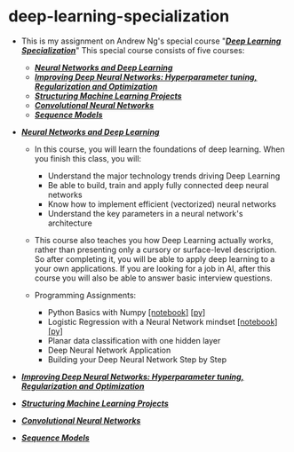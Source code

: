 # deep-learning-specialization
* This is my assignment on Andrew Ng's special course  "[***Deep Learning Specialization***](https://www.coursera.org/specializations/deep-learning)" This special course consists of five courses: 
    * [***Neural Networks and Deep Learning***](https://www.coursera.org/learn/neural-networks-deep-learning/home/welcome)  
    * [***Improving Deep Neural Networks: Hyperparameter tuning, Regularization and Optimization***](https://www.coursera.org/learn/deep-neural-network/home/welcome) 
    * [***Structuring Machine Learning Projects***](https://www.coursera.org/learn/machine-learning-projects/home/welcome)
    * [***Convolutional Neural Networks***](https://www.coursera.org/learn/convolutional-neural-networks)
    * [***Sequence Models***](https://www.coursera.org/learn/nlp-sequence-models)
    
* [***Neural Networks and Deep Learning***](https://www.coursera.org/learn/neural-networks-deep-learning/home/welcome)
    * In this course, you will learn the foundations of deep learning. When you finish this class, you will:
        * Understand the major technology trends driving Deep Learning
        * Be able to build, train and apply fully connected deep neural networks 
        * Know how to implement efficient (vectorized) neural networks 
        * Understand the key parameters in a neural network's architecture 
      
    * This course also teaches you how Deep Learning actually works, rather than presenting only a cursory or surface-level description. So after completing it, you will be able to apply deep learning to a your own applications. If you are looking for a job in AI, after this course you will also be able to answer basic interview questions. 
    
    * Programming Assignments:
        * Python Basics with Numpy   [[notebook]](https://github.com/rjmanzo/deep-learning-specialization/blob/master/notebook/Python%2BBasics%2BWith%2BNumpy%2Bv3.ipynb) [[py]](https://github.com/rjmanzo/deep-learning-specialization/blob/master/py/Python%2BBasics%2BWith%2BNumpy%2Bv3.py)
        * Logistic Regression with a Neural Network mindset  [[notebook]](https://github.com/rjmanzo/deep-learning-specialization/blob/master/notebook/Logistic%2BRegression%2Bwith%2Ba%2BNeural%2BNetwork%2Bmindset%2Bv5.ipynb)   [[py]](https://github.com/rjmanzo/deep-learning-specialization/blob/master/py/Logistic%2BRegression%2Bwith%2Ba%2BNeural%2BNetwork%2Bmindset%2Bv5.py)
        * Planar data classification with one hidden layer   
        * Deep Neural Network Application 
        * Building your Deep Neural Network Step by Step 
        
* [***Improving Deep Neural Networks: Hyperparameter tuning, Regularization and Optimization***](https://www.coursera.org/learn/deep-neural-network/home/welcome) 
            
* [***Structuring Machine Learning Projects***](https://www.coursera.org/learn/machine-learning-projects/home/welcome)
  
* [***Convolutional Neural Networks***](https://www.coursera.org/learn/convolutional-neural-networks/home/welcome)
   
* [***Sequence Models***](https://www.coursera.org/learn/nlp-sequence-models/home/welcome)
